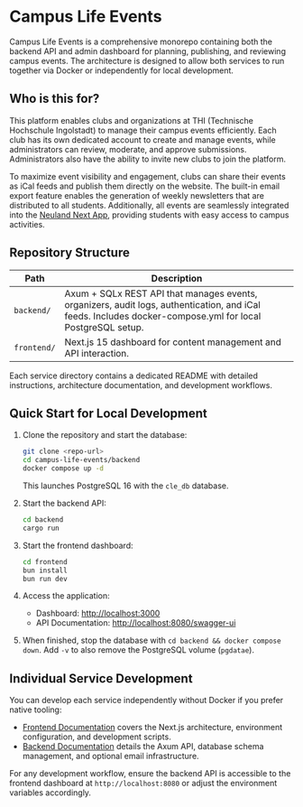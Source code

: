 # Campus Life Events

Campus Life Events is a comprehensive monorepo containing both the backend API and admin dashboard for planning, publishing, and reviewing campus events. The architecture is designed to allow both services to run together via Docker or independently for local development.

## Who is this for?

This platform enables clubs and organizations at THI (Technische Hochschule Ingolstadt) to manage their campus events efficiently.
Each club has its own dedicated account to create and manage events, while administrators can review, moderate, and approve submissions. Administrators also have the ability to invite new clubs to join the platform.

To maximize event visibility and engagement, clubs can share their events as iCal feeds and publish them directly on the website. The built-in email export feature enables the generation of weekly newsletters that are distributed to all students. Additionally, all events are seamlessly integrated into the [Neuland Next App](https://neuland.app), providing students with easy access to campus activities.

## Repository Structure

| Path | Description |
| --- | --- |
| `backend/` | Axum + SQLx REST API that manages events, organizers, audit logs, authentication, and iCal feeds. Includes docker-compose.yml for local PostgreSQL setup. |
| `frontend/` | Next.js 15 dashboard for content management and API interaction. |

Each service directory contains a dedicated README with detailed instructions, architecture documentation, and development workflows.

## Quick Start for Local Development

1. Clone the repository and start the database:

   ```bash
   git clone <repo-url>
   cd campus-life-events/backend
   docker compose up -d
   ```

   This launches PostgreSQL 16 with the `cle_db` database.

2. Start the backend API:

   ```bash
   cd backend
   cargo run
   ```

3. Start the frontend dashboard:

   ```bash
   cd frontend
   bun install
   bun run dev
   ```

4. Access the application:
   - Dashboard: [http://localhost:3000](http://localhost:3000)
   - API Documentation: [http://localhost:8080/swagger-ui](http://localhost:8080/swagger-ui)

5. When finished, stop the database with `cd backend && docker compose down`. Add `-v` to also remove the PostgreSQL volume (`pgdatae`).

## Individual Service Development

You can develop each service independently without Docker if you prefer native tooling:

- [Frontend Documentation](frontend/README.md) covers the Next.js architecture, environment configuration, and development scripts.
- [Backend Documentation](backend/README.md) details the Axum API, database schema management, and optional email infrastructure.

For any development workflow, ensure the backend API is accessible to the frontend dashboard at `http://localhost:8080` or adjust the environment variables accordingly.
